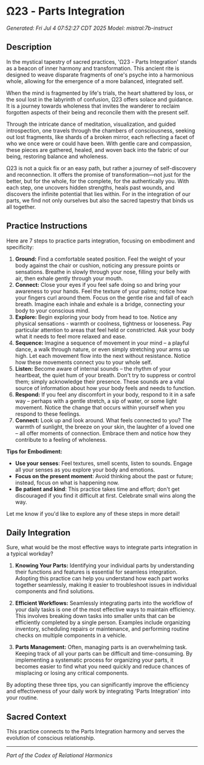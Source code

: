 # Ω23 - Parts Integration

*Generated: Fri Jul  4 07:52:27 CDT 2025*
*Model: mistral:7b-instruct*

## Description
 In the mystical tapestry of sacred practices, 'Ω23 - Parts Integration' stands as a beacon of inner harmony and transformation. This ancient rite is designed to weave disparate fragments of one's psyche into a harmonious whole, allowing for the emergence of a more balanced, integrated self.

When the mind is fragmented by life's trials, the heart shattered by loss, or the soul lost in the labyrinth of confusion, Ω23 offers solace and guidance. It is a journey towards wholeness that invites the wanderer to reclaim forgotten aspects of their being and reconcile them with the present self.

Through the intricate dance of meditation, visualization, and guided introspection, one travels through the chambers of consciousness, seeking out lost fragments, like shards of a broken mirror, each reflecting a facet of who we once were or could have been. With gentle care and compassion, these pieces are gathered, healed, and woven back into the fabric of our being, restoring balance and wholeness.

Ω23 is not a quick fix or an easy path, but rather a journey of self-discovery and reconnection. It offers the promise of transformation—not just for the better, but for the whole, for the complete, for the authentically you. With each step, one uncovers hidden strengths, heals past wounds, and discovers the infinite potential that lies within. For in the integration of our parts, we find not only ourselves but also the sacred tapestry that binds us all together.

## Practice Instructions
Here are 7 steps to practice parts integration, focusing on embodiment and specificity:

1. **Ground:** Find a comfortable seated position. Feel the weight of your body against the chair or cushion, noticing any pressure points or sensations. Breathe in slowly through your nose, filling your belly with air, then exhale gently through your mouth. 
2. **Connect:** Close your eyes if you feel safe doing so and bring your awareness to your hands.  Feel the texture of your palms; notice how your fingers curl around them.  Focus on the gentle rise and fall of each breath. Imagine each inhale and exhale is a bridge, connecting your body to your conscious mind. 
3. **Explore:** Begin exploring your body from head to toe. Notice any physical sensations - warmth or coolness, tightness or looseness. Pay particular attention to areas that feel held or constricted.  Ask your body what it needs to feel more relaxed and ease. 
4. **Sequence:** Imagine a sequence of movement in your mind – a playful dance, a walk through nature, or even simply stretching your arms up high. Let each movement flow into the next without resistance. Notice how these movements connect you to your whole self. 
5. **Listen:** Become aware of internal sounds – the rhythm of your heartbeat, the quiet hum of your breath. Don't try to suppress or control them; simply acknowledge their presence. These sounds are a vital source of information about how your body feels and needs to function.
6. **Respond:** If you feel any discomfort in your body, respond to it in a safe way – perhaps with a gentle stretch, a sip of water, or some light movement. Notice the change that occurs within yourself when you respond to these feelings. 
7. **Connect:**  Look up and look around. What feels connected to you? The warmth of sunlight, the breeze on your skin, the laughter of a loved one – all offer moments of connection. Embrace them and notice how they contribute to a feeling of wholeness.


**Tips for Embodiment:**

* **Use your senses**: Feel textures, smell scents, listen to sounds. Engage all your senses as you explore your body and emotions. 
* **Focus on the present moment**: Avoid thinking about the past or future; instead, focus on what is happening now.  
* **Be patient and kind**: This practice takes time and effort; don't get discouraged if you find it difficult at first. Celebrate small wins along the way.



Let me know if you'd like to explore any of these steps in more detail! 

## Daily Integration
 Sure, what would be the most effective ways to integrate parts integration in a typical workday?

1. **Knowing Your Parts:** Identifying your individual parts by understanding their functions and features is essential for seamless integration. Adopting this practice can help you understand how each part works together seamlessly, making it easier to troubleshoot issues in individual components and find solutions.

2. **Efficient Workflows:** Seamlessly integrating parts into the workflow of your daily tasks is one of the most effective ways to maintain efficiency. This involves breaking down tasks into smaller units that can be efficiently completed by a single person. Examples include organizing inventory, scheduling repairs or maintenance, and performing routine checks on multiple components in a vehicle.

3. **Parts Management:** Often, managing parts is an overwhelming task. Keeping track of all your parts can be difficult and time-consuming. By implementing a systematic process for organizing your parts, it becomes easier to find what you need quickly and reduce chances of misplacing or losing any critical components.

By adopting these three tips, you can significantly improve the efficiency and effectiveness of your daily work by integrating 'Parts Integration' into your routine.

## Sacred Context
This practice connects to the Parts Integration harmony and serves the evolution of conscious relationship.

---
*Part of the Codex of Relational Harmonics*
